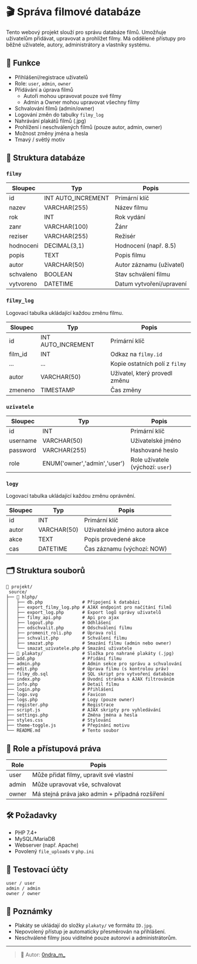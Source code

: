 
# 🎬 Správa filmové databáze

Tento webový projekt slouží pro správu databáze filmů. Umožňuje uživatelům přidávat, upravovat a prohlížet filmy. Má oddělené přístupy pro běžné uživatele, autory, administrátory a vlastníky systému.

## 🔧 Funkce

- Přihlášení/registrace uživatelů
- Role: `user`, `admin`, `owner`
- Přidávání a úprava filmů
  - Autoři mohou upravovat pouze své filmy
  - Admin a Owner mohou upravovat všechny filmy
- Schvalování filmů (admin/owner)
- Logování změn do tabulky `filmy_log`
- Nahrávání plakátů filmů (.jpg)
- Prohlížení i neschválených filmů (pouze autor, admin, owner)
- Možnost změny jména a hesla
- Tmavý / světlý motiv

## 🧱 Struktura databáze

### `filmy`
| Sloupec     | Typ           | Popis                          |
|-------------|----------------|--------------------------------|
| id          | INT AUTO_INCREMENT | Primární klíč             |
| nazev       | VARCHAR(255)  | Název filmu                    |
| rok         | INT           | Rok vydání                     |
| zanr        | VARCHAR(100)  | Žánr                           |
| reziser     | VARCHAR(255)  | Režisér                        |
| hodnoceni   | DECIMAL(3,1)  | Hodnocení (např. 8.5)          |
| popis       | TEXT          | Popis filmu                    |
| autor       | VARCHAR(50)   | Autor záznamu (uživatel)       |
| schvaleno   | BOOLEAN       | Stav schválení filmu           |
| vytvoreno   | DATETIME      | Datum vytvoření/upravení       |

### `filmy_log`
Logovací tabulka ukládající každou změnu filmu.

| Sloupec     | Typ           | Popis                              |
|-------------|----------------|------------------------------------|
| id          | INT AUTO_INCREMENT | Primární klíč                |
| film_id     | INT           | Odkaz na `filmy.id`               |
| ...         | ...           | Kopie ostatních polí z `filmy`    |
| autor       | VARCHAR(50)   | Uživatel, který provedl změnu     |
| zmeneno     | TIMESTAMP     | Čas změny                         |

### `uzivatele`
| Sloupec   | Typ                           | Popis                              |
|-----------|-------------------------------|------------------------------------|
| id        | INT                           | Primární klíč                      |
| username  | VARCHAR(50)                   | Uživatelské jméno                  |
| password  | VARCHAR(255)                  | Hashované heslo                    |
| role      | ENUM('owner','admin','user')  | Role uživatele (výchozí: `user`)   |

### `logy`
Logovací tabulka ukládající každou změnu oprávnění.


| Sloupec | Typ         | Popis                              |
|---------|-------------|------------------------------------|
| id      | INT         | Primární klíč                      |
| autor   | VARCHAR(50) | Uživatelské jméno autora akce     |
| akce    | TEXT        | Popis provedené akce               |
| cas     | DATETIME    | Čas záznamu (výchozí: NOW)         |

## 🗂️ Struktura souborů

```
📁 projekt/
 source/
├── 📁 hlphp/
│   ├── db.php               # Připojení k databázi
│   ├── export_filmy_log.php # AJAX endpoint pro načítání filmů
│   ├── export_log.php       # Export logů správy uživatelů
│   ├── filmy_api.php        # Api pro ajax
│   ├── logout.php           # Odhlášení
│   ├── odschvalit.php       # Odschválení filmu
│   ├── promenit_roli.php    # Úprava rolí
│   ├── schvalit.php         # Schválení filmu
│   ├── smazat.php           # Smazání filmu (admin nebo owner)
│   └── smazat_uzivatele.php # Smazání uživatele
├── 📁 plakaty/               # Složka pro nahrané plakáty (.jpg)
├── add.php                  # Přidání filmu
├── admin.php                # Admin sekce pro správu a schvalování
├── edit.php                 # Úprava filmu (s kontrolou práv)
├── filmy_db.sql             # SQL skript pro vytvoření databáze
├── index.php                # Úvodní stránka s AJAX filtrováním
├── info.php                 # Detail filmu 
├── login.php                # Přihlášení
├── logo.svg                 # Favicon
├── logs.php                 # Logy (pouze owner)
├── register.php             # Registrace
├── script.js                # AJAX skripty pro vyhledávání
├── settings.php             # Změna jména a hesla
├── styles.css               # Stylování
├── theme-toggle.js          # Přepínání motivu
└── README.md                # Tento soubor

```

## 🔐 Role a přístupová práva

| Role   | Popis                                      |
|--------|--------------------------------------------|
| user   | Může přidat filmy, upravit své vlastní     |
| admin  | Může upravovat vše, schvalovat             |
| owner  | Má stejná práva jako admin + případná rozšíření |

## 🛠️ Požadavky

- PHP 7.4+
- MySQL/MariaDB
- Webserver (např. Apache)
- Povolený `file_uploads` v `php.ini`

## 🧪 Testovací účty

```
user / user
admin / admin
owner / owner
```

## 📌 Poznámky

- Plakáty se ukládají do složky `plakaty/` ve formátu `ID.jpg`.
- Nepovolený přístup je automaticky přesměrován na přihlášení.
- Neschválené filmy jsou viditelné pouze autorovi a administrátorům.

---

> 📣 Autor: [0ndra_m_](https://github.com/0ndraM)  


